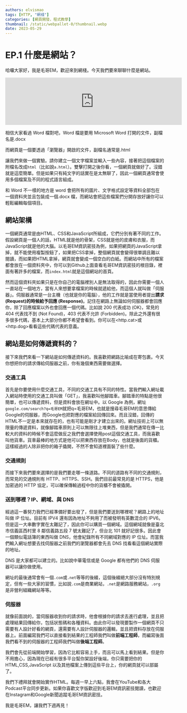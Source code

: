 ```yaml
---
authors: elvismao
tags: [HTTP, "網棧"]
categories: [網頁開發，程式教學]
thumbnail: /static/webpallet-0/thumbnail.webp
date: 2023-05-29
---
```


# EP.1 什麼是網站？

哈囉大家好，我是毛哥EM，歡迎來到網棧。今天我們要來聊聊什麼是網站。

<iframe width="560" src="https://www.youtube-nocookie.com/embed/lOecpIqOjjY?si=kh_Yr1m4bhFP2sGe" title="YouTube video player" frameborder="0" allow="accelerometer; autoplay; clipboard-write; encrypted-media; gyroscope; picture-in-picture; web-share" referrerpolicy="strict-origin-when-cross-origin" allowfullscreen></iframe>

相信大家看過 Word 檔對吧，Word 檔是要用 Microsoft Word 打開的文件，副檔名是.docx

而網頁是一個要透過「瀏覽器」開啟的文件，副檔名通常是.html

讓我們來做一個實驗。請你建立一個文字檔案並輸入一些內容，接著把這個檔案的附檔名改成`html`（比如說`a.html`）。雙擊打開之後你看，一個網頁就做好了。沒錯就是這麼簡單。但是如果只有純文字的話實在是太無聊了，因此一個網頁通常會使用多個檔案及不同的程式語言組成。

和 Word 不一樣的地方是 word 會把所有的圖片、文字格式設定等資料全部包在一個資料夾並且包裝成一個.docx 檔，而網站會把這些檔案們分開存放好讓你可以輕鬆編輯每個項目。

## 網站架構

一個網頁通常是由HTML、CSS和JavaScript所組成，它們分別有著不同的工作。假設網頁是一個人的話，HTML就是他的骨架，CSS就是他的皮膚和衣服，而JavaScript就是他的大腦。以毛哥EM資訊密技為例，如果把網頁的JavaScript拿掉，就不能使用複製按鈕了，如果把CSS拿掉，整個網頁就會變得很單調且難以閱讀，而如果把HTML拿掉，網頁就會變成一個空白的白紙。而網站中所有的檔案都會放在一個資料夾中，你可以到Github上面查看毛哥EM資訊密技的根目錄，裡面有著許多的檔案，而`index.html`就是這個網站的首頁。

然而這個資料夾如果只是在你自己的電腦裡別人是無法取得的，因此你需要一個人一直站在一個地方，當有人來想要拿檔案的時候就遞給他，而這個人就叫做「伺服器」。伺服器通常是一台主機（也就是你的電腦），他的工作就是當使用者提出**請求 (Request)**的時候給予**回應 (Response)**。記住在網路上無論如何伺服器都會回應你，除了回應檔案以外也會回應一個代碼。比如說 200 代表成功 (OK)，常見的 404 代表找不到 (Not Found)，403 代表不允許 (Forbidden)。除此之外還有很多很多代碼，基本上大部分你都不希望會看到。你可以在<http.cat>或<http.dog>看看這些代碼代表的意義。

## 網站是如何傳遞資料的？

接下來我們來看一下網站是如何傳遞資料的。我喜歡把網路比喻成在寄包裹。今天你想把你的請求傳給伺服器之前，你有幾個東西需要做選擇。

### 交通工具

首先是你要使用什麼交通工具，不同的交通工具有不同的特性。當我們輸入網址載入網站時使用的交通工具叫做「GET」，我喜歡叫他腳踏車。腳踏車的特點是他很簡單，也可以傳遞資料，但是資料會放在網址中。以 Google 為例，網址`google.com/search?q=毛哥EM`就把q=毛哥EM，也就是搜尋毛哥EM的意思傳給Google的伺服器，而Google也把對應的檔案給回傳回來。而且沒錯，回傳的HTML不一定是本來就存在的，也有可能是剛才才建立出來的。網址技術上可以無限量的傳遞資料，就像腳踏車原則上可以無限往上堆東西，但是我們通常在傳一比較大的資料的時候不會這麼做反之我們會選擇使用post這個交通工具，而我喜歡叫他貨車。貨車最棒的地方式是他可以把東西存放在Body，也就是後面的貨櫃。這樣經過的人除非把你的箱子撬開，不然不會知道裡面裝了些什麼。

### 交通規則

而接下來我們要來選擇的是我們要走哪一條道路。不同的道路有不同的交通規則，而常見的交通規則有 HTTP、HTTPS、SSH。我們目前最常見的是 HTTPS，他是加密過的 HTTP 協定，可以確保傳輸過程中你的貨櫃不會被撬開。

### 送到哪裡？IP、網域、與 DNS

經過這一番努力我們已經準備好要出發了，但是我們要送到哪裡呢？網路上的地址叫做 IP 位址。目前有 IPV4 還有因為地址不夠用了而被發明有英數混合的 IPV6。但是這一大串數字實在太難記了，因此你可以購買一個網域。這個網域就像是臺北市信義區西村里 8 鄰信義路五段 7 號太難記了，但台北 101 就好記很多。因此會一個類似電話簿的東西叫做 DNS，他會紀錄所有不同網域對應的 IP 位址。而當我們輸入網址想要去找伺服器之前我們的瀏覽器都會先去 DNS 找看看這個網站實際的地址。

DNS 是大家都可以建立的。比如說中華電信或是 Google 都有他們的 DNS 伺服器可以讓你做使用。

網址的最後通常會有一個`.com`或`.net`等等的後綴，這個後綴絕大部分沒有特別規定，但有一些大家的習慣，比如說`.com`是商業網站，`.net`是網路服務網站，`.org`是非營利組織網站等等。

### 伺服器

就像前面說的，當伺服器收到你的請求時，他會根據你的請求去進行處理，並且把處理結果回傳給你，包括狀態碼和各種資料。由此你可以發現要製作一個網頁不只需要有人設計好看的網頁，還需要有人設計伺服器的邏輯，並且把資料存放在伺服器上。前面編寫我們可以直接看到結果的工程師我們叫做**前端工程師**，而編寫後面我們看不到的伺服器的工程師我們叫做**後端工程師**。

我們會先從前端開始學習，因為它比較容易上手，而且可以馬上看到結果。但是你不用擔心，因為現在已經有很多平台幫你架設好後端，你只需要把你的 HTML,CSS,JavaScript 以及其他檔案上傳到這些平台上，你的網頁就可以部屬了。

我們下禮拜就會開始實作HTML。每週一早上六點，我會在YouTube和各大Podcast平台同步更新。如果你喜歡文字版歡迎到毛哥EM資訊密技閱讀，也歡迎在Instagram和Google新聞追蹤毛哥EM資訊密技。

我是毛哥EM，讓我們下週再見！
